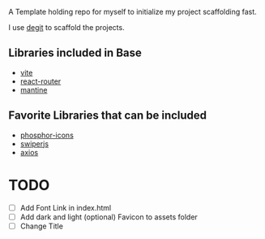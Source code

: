 A Template holding repo for myself to initialize my project scaffolding fast.

I use [degit](https://github.com/Rich-Harris/degit) to scaffold the projects.

## Libraries included in Base
- [vite](https://vitejs.dev/)
- [react-router](https://github.com/remix-run/react-router)
- [mantine](https://github.com/mantinedev/mantine)

## Favorite Libraries that can be included
- [phosphor-icons](https://github.com/phosphor-icons/phosphor-home)
- [swiperjs](https://github.com/nolimits4web/swiper)
- [axios](https://github.com/axios/axios)

# TODO
- [ ] Add Font Link in index.html
- [ ] Add dark and light (optional) Favicon to assets folder
- [ ] Change Title
